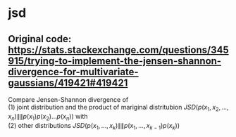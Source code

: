 # jsd

## Original code: https://stats.stackexchange.com/questions/345915/trying-to-implement-the-jensen-shannon-divergence-for-multivariate-gaussians/419421#419421

Compare Jensen-Shannon divergence of <br>
(1) joint distribution and the product of mariginal distritubion $JSD(p(x _1, x _2, ..., x _n) \| \| p(x _1)p(x _2)\dots p(x _n))$ with <br>
(2) other distributions $JSD(p(x _1, \dots, x _k) \| \| p(x _1, \dots, x _{k-1})p(x _k))$ <br>